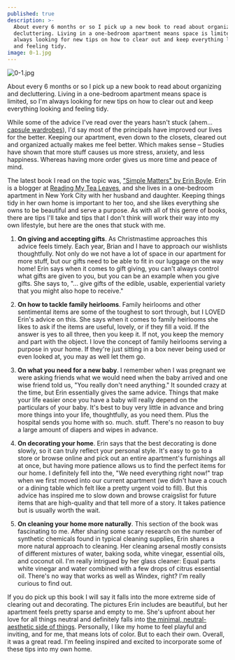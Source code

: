 ```yaml
---
published: true
description: >-
  About every 6 months or so I pick up a new book to read about organizing and
  decluttering. Living in a one-bedroom apartment means space is limited, so I'm
  always looking for new tips on how to clear out and keep everything looking
  and feeling tidy.
image: 0-1.jpg
---
```

![0-1.jpg]({{site.baseurl}}/img/0-1.jpg)

About every 6 months or so I pick up a new book to read about organizing and decluttering. Living in a one-bedroom apartment means space is limited, so I'm always looking for new tips on how to clear out and keep everything looking and feeling tidy. 

While some of the advice I've read over the years hasn't stuck (ahem... [capsule wardrobes](https://redletterdayblog.com/What-I-Learned-From-Trying-A-Capsule-Wardrobe)), I'd say most of the principals have improved our lives for the better. Keeping our apartment, even down to the closets, cleared out and organized actually makes me feel better. Which makes sense – Studies have shown that more stuff causes us more stress, anxiety, and less happiness. Whereas having more order gives us more time and peace of mind.  

The latest book I read on the topic was, ["Simple Matters" by Erin Boyle](https://www.amazon.com/Simple-Matters-Living-Less-Ending/dp/1419718630/ref=sr_1_1?ie=UTF8&qid=1542350385&sr=8-1&keywords=simple+matters). Erin is a blogger at [Reading My Tea Leaves](https://readingmytealeaves.com/), and she lives in a one-bedroom apartment in New York City with her husband and daughter. Keeping things tidy in her own home is important to her too, and she likes everything she owns to be beautiful and serve a purpose. As with all of this genre of books, there are tips I'll take and tips that I don't think will work their way into my own lifestyle, but here are the ones that stuck with me. 

1.  **On giving and accepting gifts**. As Christmastime approaches this advice feels timely. Each year, Brian and I have to approach our wishlists thoughtfully. Not only do we not have a lot of space in our apartment for more stuff, but our gifts need to be able to fit in our luggage on the way home! Erin says when it comes to gift giving, you can't always control what gifts are given to you, but you can be an example when you give gifts. She says to, "... give gifts of the edible, usable, experiential variety that you might also hope to receive." 

2. **On how to tackle family heirlooms**. Family heirlooms and other sentimental items are some of the toughest to sort through, but I LOVED Erin's advice on this. She says when it comes to family heirlooms she likes to ask if the items are useful, lovely, or if they fill a void. If the answer is yes to all three, then you keep it. If not, you keep the memory and part with the object. I love the concept of family heirlooms serving a purpose in your home. If they're just sitting in a box never being used or even looked at, you may as well let them go. 

3. **On what you need for a new baby**. I remember when I was pregnant we were asking friends what we would need when the baby arrived and one wise friend told us, "You really don't need anything." It sounded crazy at the time, but Erin essentially gives the same advice. Things that make your life easier once you have a baby will really depend on the particulars of your baby. It's best to buy very little in advance and bring more things into your life, thoughtfully, as you need them. Plus the hospital sends you home with so. much. stuff. There's no reason to buy a large amount of diapers and wipes in advance. 

4. **On decorating your home**. Erin says that the best decorating is done slowly, so it can truly reflect your personal style. It's easy to go to a store or browse online and pick out an entire apartment's furnishings all at once, but having more patience allows us to find the perfect items for our home. I definitely fell into the, "We need everything right now!" trap when we first moved into our current apartment (we didn't have a couch or a dining table which felt like a pretty urgent void to fill). But this advice has inspired me to slow down and browse craigslist for future items that are high-quality and that tell more of a story. It takes patience but is usually worth the wait. 

5. **On cleaning your home more naturally**. This section of the book was fascinating to me. After sharing some scary research on the number of synthetic chemicals found in typical cleaning supplies, Erin shares a more natural approach to cleaning. Her cleaning arsenal mostly consists of different mixtures of water, baking soda, white vinegar, essential oils, and coconut oil. I'm really intrigued by her glass cleaner: Equal parts white vinegar and water combined with a few drops of citrus essential oil. There's no way that works as well as Windex, right? I'm really curious to find out. 

If you do pick up this book I will say it falls into the more extreme side of clearing out and decorating. The pictures Erin includes are beautiful, but her apartment feels pretty sparse and empty to me. She's upfront about her love for all things neutral and definitely falls into [the minimal, neutral-aesthetic side of things](https://redletterdayblog.com/4-Things-I-Dislike-About-Minimalism). Personally, I like my home to feel playful and inviting, and for me, that means lots of color. But to each their own. Overall, it was a great read. I'm feeling inspired and excited to incorporate some of these tips into my own home.
